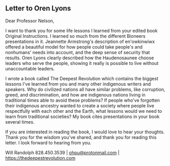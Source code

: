 ## Letter to Oren Lyons

Dear Professor Nelson,

I want to thank you for some life lessons I learned from your edited book Original Instructions. I learned so much from the different Bioneers presentations in it. Jeannette Armstrong's description of en'owkinwiwx offered a beautiful model for how people could take people's and nonhumans' needs into account, and the deep sense of security that results. Oren Lyons clearly described how the Haudenosaunee choose leaders who serve the people, showing it really is possible to live without unaccountable leaders. 

I wrote a book called The Deepest Revolution which contains the biggest lessons I've learned from you and many other indigenous writers and speakers. Why do civilized nations all have similar problems, like corruption, greed, and discrimination, and how are indigenous nations living in traditional times able to avoid these problems? If people who've forgotten their indigenous ancestry wanted to create a society where people live respectfully with each other and the Earth, what lessons would we need to learn from traditional societies? My book cites presentations in your book several times.

If you are interested in reading the book, I would love to hear your thoughts. Thank you for the wisdom you've shared, and thank you for reading this letter. I look forward to hearing from you.

Will Randolph
828.450.3539 | ohpu@protonmail.com | https://thedeepestrevolution.com

